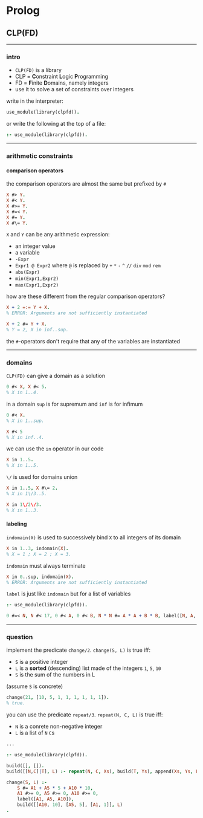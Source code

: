 # Prolog

## CLP(FD)

---

### intro

* `CLP(FD)` is a library
* CLP = **C**onstraint **L**ogic **P**rogramming
* FD = **F**inite **D**omains, namely integers
* use it to solve a set of constraints over integers

<!--vert-->

write in the interpreter:

```prolog
use_module(library(clpfd)).
```

or write the following at the top of a file:

```prolog
:- use_module(library(clpfd)).
```

---

### arithmetic constraints

<!--vert-->

#### comparison operators

the comparison operators are almost the same but prefixed by `#`

```prolog
X #> Y.
X #< Y.
X #>= Y.
X #=< Y.
X #= Y.
X #\= Y.
```

<!--vert-->

`X` and `Y` can be any arithmetic expression:

* an integer value
* a variable
* `-Expr`
* `Expr1 @ Expr2` where `@` is replaced by `+` `*` `-` `^` `//` `div` `mod` `rem`
* `abs(Expr)`
* `min(Expr1,Expr2)`
* `max(Expr1,Expr2)`

<!--vert-->

how are these different from the regular comparison operators?

```prolog
X + 2 =:= Y + X.
% ERROR: Arguments are not sufficiently instantiated

X + 2 #= Y + X.
% Y = 2, X in inf..sup.
```

the `#`-operators don't require that any of the variables are instantiated

---

### domains

`CLP(FD)` can give a domain as a solution

```prolog
0 #< X, X #< 5.
% X in 1..4.
```

<!--vert-->

in a domain `sup` is for supremum and `inf` is for infimum

```prolog
0 #< X.
% X in 1..sup.

X #< 5
% X in inf..4.
```

<!--vert-->

we can use the `in` operator in our code

```prolog
X in 1..5.
% X in 1..5.
```

<!--vert-->

`\/` is used for domains union

```prolog
X in 1..5, X #\= 2.
% X in 1\/3..5.

X in 1\/2\/3.
% X in 1..3.
```

<!--vert-->

#### labeling

`indomain(X)` is used to successively bind `X` to all integers of its domain

```prolog
X in 1..3, indomain(X).
% X = 1 ; X = 2 ; X = 3.
```

<!--vert-->

`indomain` must always terminate

```prolog
X in 0..sup, indomain(X).
% ERROR: Arguments are not sufficiently instantiated
```

<!--vert-->

`label` is just like `indomain` but for a list of variables

```prolog
:- use_module(library(clpfd)).

0 #=< N, N #< 17, 0 #< A, 0 #< B, N * N #= A * A + B * B, label([N, A, B]).
```

---

### question

implement the predicate `change/2`. `change(S, L)` is true iff:

* `S` is a positive integer
* `L` is a **sorted** (descending) list made of the integers `1`, `5`, `10`
* `S` is the sum of the numbers in L

(assume `S` is concrete)

```prolog
change(21, [10, 5, 1, 1, 1, 1, 1, 1]).
% true.
```

<!--vert-->

you can use the predicate `repeat/3`. `repeat(N, C, L)` is true iff:

* `N` is a conrete non-negative integer
* `L` is a list of `N` `C`s

<!--vert-->

```prolog
...
```
<!-- .element: data-codeblock-editable data-language="text/x-prolog" -->

<!--vert-->

```prolog
:- use_module(library(clpfd)).

build([], []).
build([[N,C]|T], L) :- repeat(N, C, Xs), build(T, Ys), append(Xs, Ys, L).

change(S, L) :-
    S #= A1 + A5 * 5 + A10 * 10,
    A1 #>= 0, A5 #>= 0, A10 #>= 0,
    label([A1, A5, A10]),
    build([[A10, 10], [A5, 5], [A1, 1]], L)
.
```
